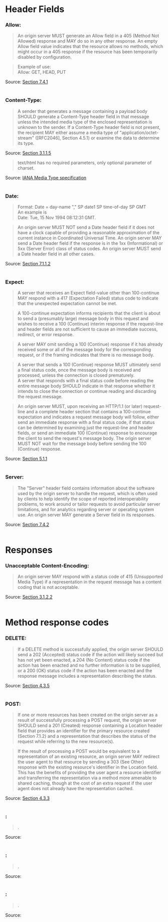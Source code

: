 # Header Fields
### Allow:
>  An origin server MUST generate an Allow field in a 405 (Method Not Allowed) response and MAY do so in any other response.  An empty Allow field value indicates that the resource allows no methods, which might occur in a 405 response if the resource has been temporarily disabled by configuration.  

> Example of use:  
>     Allow: GET, HEAD, PUT

Source:
[Section 7.4.1](https://www.rfc-editor.org/rfc/rfc7231#section-7.4.1)
<br/><br/>

### Content-Type:
> A sender that generates a message containing a payload body SHOULD generate a Content-Type header field in that message unless the intended media type of the enclosed representation is unknown to the sender.  If a Content-Type header field is not present, the recipient MAY either assume a media type of "application/octet-stream" ([RFC2046], Section 4.5.1) or examine the data to determine its type.  

Source:
[Section 3.1.1.5](https://www.rfc-editor.org/rfc/rfc7231.html#section-3.1.1.5)

> text/html has no required parameters, only optional parameter of charset.  

Source:
[IANA Media Type specification](https://www.iana.org/assignments/media-types/text/html)
<br/><br/>

### Date:
> Format: Date = day-name "," SP date1 SP time-of-day SP GMT  
	An example is  
    	Date: Tue, 15 Nov 1994 08:12:31 GMT.  

> An origin server MUST NOT send a Date header field if it does not have a clock capable of providing a reasonable approximation of the current instance in Coordinated Universal Time.  An origin server MAY send a Date header field if the response is in the 1xx (Informational) or 5xx (Server Error) class of status codes.  An origin server MUST send a Date header field in all other cases.

Source:
[Section 7.1.1.2](https://datatracker.ietf.org/doc/html/rfc7231#section-7.1.1.2)
<br/><br/>

### Expect:
> A server that receives an Expect field-value other than 100-continue MAY respond with a 417 (Expectation Failed) status code to indicate that the unexpected expectation cannot be met.

> A 100-continue expectation informs recipients that the client is about to send a (presumably large) message body in this request and wishes to receive a 100 (Continue) interim response if the request-line and header fields are not sufficient to cause an immediate success, redirect, or error response.

> A server MAY omit sending a 100 (Continue) response if it has already received some or all of the message body for the corresponding request, or if the framing indicates that there is no message body.

> A server that sends a 100 (Continue) response MUST ultimately send a final status code, once the message body is received and processed, unless the connection is closed prematurely.  
A server that responds with a final status code before reading the entire message body SHOULD indicate in that response whether it intends to close the connection or continue reading and discarding the request message.

> An origin server MUST, upon receiving an HTTP/1.1 (or later) request-line and a complete header section that contains a 100-continue expectation and indicates a request message body will follow, either send an immediate response with a final status code, if that status can be determined by examining just the request-line and header fields, or send an immediate 100 (Continue) response to encourage the client to send the request's message body.  The origin server MUST NOT wait for the message body before sending the 100 (Continue) response.

Source:
[Section 5.1.1](https://datatracker.ietf.org/doc/html/rfc7231#section-5.1.1)
<br/><br/>

### Server:
> The "Server" header field contains information about the software used by the origin server to handle the request, which is often used by clients to help identify the scope of reported interoperability problems, to work around or tailor requests to avoid particular server limitations, and for analytics regarding server or operating system use.  An origin server MAY generate a Server field in its responses.  

Source:
[Section 7.4.2](https://www.rfc-editor.org/rfc/rfc7231#section-7.4.2)
<br/><br/>


# Responses
### Unacceptable Content-Encoding:
>  An origin server MAY respond with a status code of 415 (Unsupported Media Type) if a representation in the request message has a content coding that is not acceptable.  

Source:
[Section 3.1.2.2](https://datatracker.ietf.org/doc/html/rfc7231#section-3.1.2.2)
<br/><br/>


# Method response codes
### DELETE:
> If a DELETE method is successfully applied, the origin server SHOULD send a 202 (Accepted) status code if the action will likely succeed but has not yet been enacted, a 204 (No Content) status code if the action has been enacted and no further information is to be supplied, or a 200 (OK) status code if the action has been enacted and the response message includes a representation describing the status. 

Source:
[Section 4.3.5](https://datatracker.ietf.org/doc/html/rfc7231#section-4.3.5)
<br/><br/>

### POST:
> If one or more resources has been created on the origin server as a result of successfully processing a POST request, the origin server SHOULD send a 201 (Created) response containing a Location header field that provides an identifier for the primary resource created (Section 7.1.2) and a representation that describes the status of the request while referring to the new resource(s).   

> If the result of processing a POST would be equivalent to a representation of an existing resource, an origin server MAY redirect the user agent to that resource by sending a 303 (See Other) response with the existing resource's identifier in the Location field.  This has the benefits of providing the user agent a resource identifier and transferring the representation via a method more amenable to shared caching, though at the cost of an extra request if the user agent does not already have the representation cached.

Source:
[Section 4.3.3](https://datatracker.ietf.org/doc/html/rfc7231#section-4.3.3)
<br/><br/>

### :
>  .  

Source:
[]()
<br/><br/>

### :
>  .  

Source:
[]()
<br/><br/>

### :
>  .  

Source:
[]()
<br/><br/>